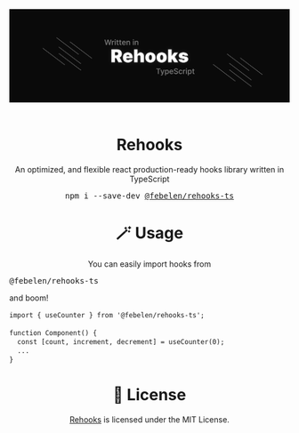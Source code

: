 <div align="center">
  <img src="./assets/banner.jpg" alt="rehooks" />
</div>

<br />

<div align="center">
  <h1>Rehooks</h1>
  <p>An optimized, and flexible react production-ready hooks library written in TypeScript</p>
</div>

<div align="center">
  <pre>npm i --save-dev <a href="#">@febelen/rehooks-ts</a></pre>
</div>

<h1 align="center">🪄 Usage</h1>
<p align="center">
You can easily import hooks from <pre>@febelen/rehooks-ts</pre> and boom!
</p>

```tsx
import { useCounter } from '@febelen/rehooks-ts';

function Component() {
  const [count, increment, decrement] = useCounter(0);
  ...
}
```

<h1 align="center">🧾 License</h1>

<p align="center">
<a href="https://www.npmjs.com/package/@febelen/rehooks-ts">Rehooks</a> is licensed under the MIT License.
</p>
